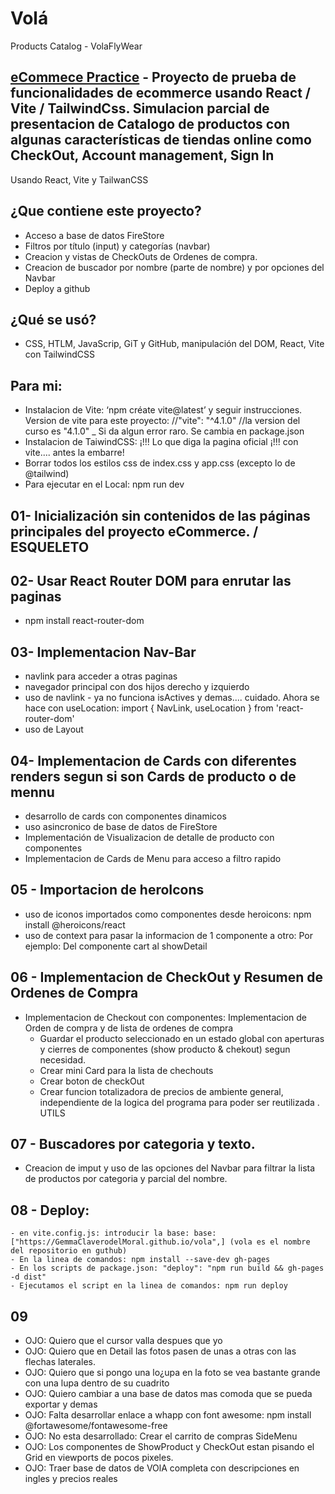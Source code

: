 # Volá
Products Catalog - VolaFlyWear
## [eCommece Practice](https://gemmaclaverodelmoral.github.io/vola/) - Proyecto de prueba de funcionalidades de ecommerce usando React / Vite / TailwindCss. Simulacion parcial de presentacion de Catalogo de productos con algunas características de tiendas online como CheckOut, Account management, Sign In
Usando React, Vite y TailwanCSS

## ¿Que contiene este proyecto?
-	Acceso a base de datos FireStore
-	Filtros por título (input) y categorías (navbar) 
-	Creacion y vistas de CheckOuts de Ordenes de compra.
-	Creacion de buscador por nombre (parte de nombre) y por opciones del Navbar
-	Deploy a github
## ¿Qué se usó?
-	CSS, HTLM, JavaScrip, GiT y GitHub, manipulación del DOM, React, Vite con TailwindCSS
  
## Para mi:
-	Instalacion de Vite: ‘npm créate vite@latest’ y seguir instrucciones. Version de vite para este proyecto:
    //"vite": "^4.1.0" 
    //la version del curso es "4.1.0" _ Si da algun error raro. Se cambia en package.json
-	Instalacion de TaiwindCSS: ¡!!! Lo que diga la pagina oficial ¡!!! con vite.... antes la embarre!
-	Borrar todos los estilos css de index.css y app.css (excepto lo de @tailwind)
-	Para ejecutar en el Local: npm run dev 

## 01- Inicialización sin contenidos de las páginas principales del proyecto eCommerce. / ESQUELETO
## 02- Usar React Router DOM para enrutar las paginas
- npm install react-router-dom
## 03- Implementacion Nav-Bar 
- navlink para acceder a otras paginas
- navegador principal con dos hijos derecho y izquierdo
- uso de navlink - ya no funciona isActives y demas.... cuidado. Ahora se hace con useLocation:     import { NavLink, useLocation } from 'react-router-dom'
- uso de Layout
## 04- Implementacion de Cards con diferentes renders segun si son Cards de producto o de mennu
- desarrollo de cards con componentes dinamicos
- uso asincronico de base de datos de FireStore
- Implementación de Visualizacion de detalle de producto con componentes
- Implementacion de Cards de Menu para acceso a filtro rapido
## 05 - Importacion de heroIcons
- uso de iconos importados como componentes desde heroicons: npm install @heroicons/react
- uso de context para pasar la informacion de 1 componente a otro: Por ejemplo: Del componente cart al showDetail
## 06 - Implementacion de CheckOut y Resumen de Ordenes de Compra 
- Implementacion de Checkout con componentes: Implementacion de Orden de compra y de lista de ordenes de compra
    - Guardar el producto seleccionado en un estado global con aperturas y cierres de componentes (show producto & chekout) segun necesidad.
    - Crear mini Card para la lista de chechouts
    - Crear boton de checkOut
    - Crear funcion totalizadora de precios de ambiente general, independiente de la logica del programa para poder ser reutilizada . UTILS
## 07 - Buscadores por categoria y texto.
- Creacion de imput y uso de las opciones del Navbar para filtrar la lista de productos por categoria y parcial del nombre.

## 08 - Deploy:
    - en vite.config.js: introducir la base: base: ["https://GemmaClaverodelMoral.github.io/vola",] (vola es el nombre del repositorio en guthub)
    - En la linea de comandos: npm install --save-dev gh-pages
    - En los scripts de package.json: "deploy": "npm run build && gh-pages -d dist"
    - Ejecutamos el script en la linea de comandos: npm run deploy

## 09
- OJO: Quiero que el cursor valla despues que yo
- OJO: Quiero que en Detail las fotos pasen de unas a otras con las flechas laterales.
- OJO: Quiero que si pongo una lo¿upa en la foto se vea bastante grande con una lupa dentro de su cuadrito
- OJO: Quiero cambiar a una base de datos mas comoda que se pueda exportar y demas
- OJO: Falta desarrollar enlace a whapp con font awesome: npm install @fortawesome/fontawesome-free
- OJO: No esta desarrollado: Crear el carrito de compras SideMenu
- OJO: Los componentes de ShowProduct y CheckOut estan pisando el Grid en viewports de pocos pixeles.
- OJO: Traer base de datos de VOlA completa con descripciones en ingles y precios reales